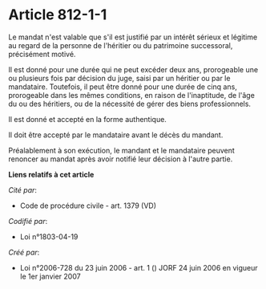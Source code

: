 # Article 812-1-1

Le mandat n'est valable que s'il est justifié par un intérêt sérieux et légitime au regard de la personne de l'héritier ou du
patrimoine successoral, précisément motivé.

Il est donné pour une durée qui ne peut excéder deux ans, prorogeable une ou plusieurs fois par décision du juge, saisi par
un héritier ou par le mandataire. Toutefois, il peut être donné pour une durée de cinq ans, prorogeable dans les mêmes
conditions, en raison de l'inaptitude, de l'âge du ou des héritiers, ou de la nécessité de gérer des biens professionnels.

Il est donné et accepté en la forme authentique.

Il doit être accepté par le mandataire avant le décès du mandant.

Préalablement à son exécution, le mandant et le mandataire peuvent renoncer au mandat après avoir notifié leur décision à
l'autre partie.

**Liens relatifs à cet article**

_Cité par_:

  - Code de procédure civile - art. 1379 (VD)

_Codifié par_:

  - Loi n°1803-04-19

_Créé par_:

  - Loi n°2006-728 du 23 juin 2006 - art. 1 () JORF 24 juin 2006 en vigueur le 1er janvier 2007
